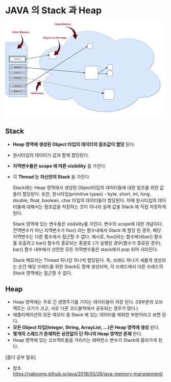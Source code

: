 
# JAVA 의 Stack 과 Heap

![JAVA Memory](../image/javamemorystackheap.jpg)

## Stack

- __Heap 영역에 생성된 Object 타입의 데이터의 참조값이 할당__ 된다.  
- 원시타입의 데이터가 값과 함께 할당된다.  
- __지역변수들은 scope 에 따른 visibility__ 를 가진다.  
- 각 __Thread 는 자신만의 Stack__ 을 가진다.  

  Stack에는 Heap 영역에서 생성된 Object타입의 데이터들에 대한 참조를 위한 값들이 할당된다. 또한, 원시타입(primitive types) - byte, short, int, long, double, float, boolean, char 타입의 데이터들이 할당된다. 이때 원시타입의 데이터들에 대해서는 참조값을 저장하는 것이 아니라 실제 값을 Stack 에 직접 저장하게 된다.
  
  Stack 영역에 있는 변수들은 visibility를 가진다. 변수의 scope에 대한 개념이다. 전역변수가 아닌 지역변수가 foo() 라는 함수내에서 Stack 에 할당 된 경우, 해당 지역변수는 다른 함수에서 접근할 수 없다. 예시로, foo()라는 함수에서bar() 함수를 호출하고 bar() 함수의 종료되는 중괄호 `}`가 실행된 경우(함수가 종료된 경우), bar() 함수 내부에서 선언한 모든 지역변수들은 stack에서 pop 되어 사라진다.
  
  Stack 메모리는 Thread 하나당 하나씩 할당된다. 즉, 쓰레드 하나가 새롭게 생성되는 순간 해당 쓰레드를 위한 Stack도 함께 생성되며, 각 쓰레드에서 다른 쓰레드의 Stack 영역에는 접근할 수 없다.
  
## Heap

  - Heap 영역에는 주로 긴 생명주기를 가지는 데이터들이 저장 된다. (대부분의 오브젝트는 크기가 크고, 서로 다른 코드블럭에서 공유되는 경우가 많다.)  
  - 애플리케이션의 모든 메모리 중 Stack 에 있는 데이터를 제외한 부분이라고 보면 된다.  
  - __모든 Object 타입(Integer, String, ArrayList, ...)은 Heap 영역에 생성__ 된다.  
  - __몇개의 스레드가 존재하든 상관없이 단 하나의 Heap 영역만 존재__ 한다.  
  - Heap 영역에 있는 오브젝트들을 가리키는 레퍼런스 변수가 Stack에 올라가게 된다.  
  
  
  [좀더 공부 필요]
  - 참조  
  https://yaboong.github.io/java/2018/05/26/java-memory-management/
